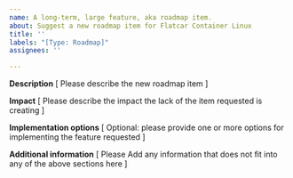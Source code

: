 ```yaml
---
name: A long-term, large feature, aka roadmap item.
about: Suggest a new roadmap item for Flatcar Container Linux
title: ''
labels: "[Type: Roadmap]"
assignees: ''

---
```


**Description**
[ Please describe the new roadmap item ]

**Impact**
[ Please describe the impact the lack of the item requested is creating ]


**Implementation options**
[ Optional: please provide one or more options for implementing the feature requested ]


**Additional information**
[ Please Add any information that does not fit into any of the above sections here ]

